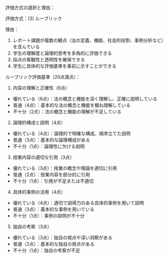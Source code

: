 評価方式の選択と理由：

評価方式：(3) ルーブリック

理由：
1. レポート課題が複数の観点（法の定義、機能、社会的役割、事例分析など）を含んでいる
2. 学生の理解度と論理的思考を多角的に評価できる
3. 採点の客観性と透明性を確保できる
4. 学生に具体的な評価基準を事前に示すことができる

ルーブリック評価基準（20点満点）：

1. 内容の理解と正確性（6点）
- 優れている（6点）：法の概念と機能を深く理解し、正確に説明している
- 普通（4点）：基本的な法の概念と機能を概ね理解している
- 不十分（2点）：法の概念と機能の理解が不足している

2. 論理的構成と説明（4点）
- 優れている（4点）：論理的で明確な構成、順序立てた説明
- 普通（3点）：基本的な論理構成がある
- 不十分（1点）：論理性に欠ける説明

3. 授業内容の適切な引用（3点）
- 優れている（3点）：授業の概念や理論を適切に引用
- 普通（2点）：授業内容を部分的に引用
- 不十分（1点）：引用が不足または不適切

4. 具体的事例の活用（4点）
- 優れている（4点）：適切で説得力のある具体的事例を用いて説明
- 普通（3点）：基本的な事例を用いている
- 不十分（1点）：事例の説明が不十分

5. 独自の考察（3点）
- 優れている（3点）：独自の視点や深い洞察がある
- 普通（2点）：基本的な独自の視点がある
- 不十分（1点）：独自の考察が不足